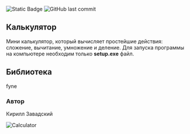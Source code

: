 ![Static Badge](https://img.shields.io/badge/Golang-blue)
![GitHub last commit](https://img.shields.io/github/last-commit/KirillZavadskiy/go_backend)

## Калькулятор
Мини калькулятор, который вычисляет простейшие действия: сложение, вычитание, умножение и деление.
Для запуска программы на компьютере необходим только **setup.exe** файл.

## Библиотека
fyne

### Автор
Кирилл Завадский


![Calculator](https://github.com/KirillZavadskiy/go_backend/assets/130847000/272eb406-0ca7-450d-a48b-d27cb9f17602)
